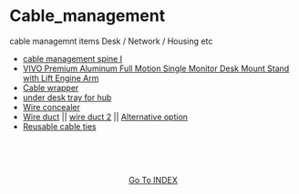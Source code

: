 # Cable_management
cable managemnt items Desk / Network / Housing etc


- [cable management spine I](https://www.amazon.ca/gp/product/B0F1V78FRJ/ref=ox_sc_act_title_1?th=1)
- [VIVO Premium Aluminum Full Motion Single Monitor Desk Mount Stand with Lift Engine Arm](https://www.amazon.ca/gp/product/B07K6WM83H/ref=ox_sc_act_title_2?smid=AX105E1SOBX1B&psc=1)
- [Cable wrapper](https://www.amazon.ca/dp/B09K3CHHD6?ref_=ppx_hzsearch_conn_dt_b_fed_asin_title_3&th=1)
- [under desk tray for hub](https://www.amazon.ca/dp/B0BPLRX32S?ref_=ppx_hzsearch_conn_dt_b_fed_asin_title_3&th=1)
- [Wire concealer](https://www.amazon.ca/ZhiYo-Mounted-Paintable-Concealer-L15-7in/dp/B0BR821HXX/ref=sr_1_14?)
- [Wire duct](https://www.amazon.ca/Raceway-Management-Channel-Computers-Shelves/dp/B081GWZTB7/ref=sr_1_3_sspa?) || [wire duct 2](https://www.amazon.ca/ZhiYo-Management-Raceway-Electrically-Computer/dp/B0BXCRCWX8/ref=sr_1_2_sspa?th=1) || [Alternative option](https://www.amazon.ca/dp/B0DH21QYL2/ref=sspa_dk_detail_4?th=1)
- [Reusable cable ties](https://www.amazon.ca/Reusable-Newlan-Adjustable-Organizer-Management/dp/B081HH5X61/ref=pd_bxgy_d_sccl_1/140-5475975-1980753?)


<!-- 

- []()
- []()
- []()
- []()
- []()
- []()
- []()
- []()
- []()
- []()
- []()
- []()
- []()
- []()
- []()
- []()
- []()
- []()
- []()

-->
  


##

</br></br>

<p align="center"> 
<a href="https://github.com/Octavius-Dante/Mr.Index"> Go To INDEX</a>
</p>

##

</br></br></br>

